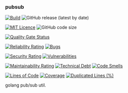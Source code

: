 ### pubsub

[![Build](https://github.com/CharLemAznable/pubsub/actions/workflows/go.yml/badge.svg)](https://github.com/CharLemAznable/pubsub/actions/workflows/go.yml)
![GitHub release (latest by date)](https://img.shields.io/github/v/release/CharLemAznable/pubsub)

[![MIT Licence](https://badges.frapsoft.com/os/mit/mit.svg?v=103)](https://opensource.org/licenses/mit-license.php)
![GitHub code size](https://img.shields.io/github/languages/code-size/CharLemAznable/pubsub)

[![Quality Gate Status](https://sonarcloud.io/api/project_badges/measure?project=CharLemAznable_pubsub&metric=alert_status)](https://sonarcloud.io/dashboard?id=CharLemAznable_pubsub)

[![Reliability Rating](https://sonarcloud.io/api/project_badges/measure?project=CharLemAznable_pubsub&metric=reliability_rating)](https://sonarcloud.io/dashboard?id=CharLemAznable_pubsub)
[![Bugs](https://sonarcloud.io/api/project_badges/measure?project=CharLemAznable_pubsub&metric=bugs)](https://sonarcloud.io/dashboard?id=CharLemAznable_pubsub)

[![Security Rating](https://sonarcloud.io/api/project_badges/measure?project=CharLemAznable_pubsub&metric=security_rating)](https://sonarcloud.io/dashboard?id=CharLemAznable_pubsub)
[![Vulnerabilities](https://sonarcloud.io/api/project_badges/measure?project=CharLemAznable_pubsub&metric=vulnerabilities)](https://sonarcloud.io/dashboard?id=CharLemAznable_pubsub)

[![Maintainability Rating](https://sonarcloud.io/api/project_badges/measure?project=CharLemAznable_pubsub&metric=sqale_rating)](https://sonarcloud.io/dashboard?id=CharLemAznable_pubsub)
[![Technical Debt](https://sonarcloud.io/api/project_badges/measure?project=CharLemAznable_pubsub&metric=sqale_index)](https://sonarcloud.io/dashboard?id=CharLemAznable_pubsub)
[![Code Smells](https://sonarcloud.io/api/project_badges/measure?project=CharLemAznable_pubsub&metric=code_smells)](https://sonarcloud.io/dashboard?id=CharLemAznable_pubsub)

[![Lines of Code](https://sonarcloud.io/api/project_badges/measure?project=CharLemAznable_pubsub&metric=ncloc)](https://sonarcloud.io/dashboard?id=CharLemAznable_pubsub)
[![Coverage](https://sonarcloud.io/api/project_badges/measure?project=CharLemAznable_pubsub&metric=coverage)](https://sonarcloud.io/dashboard?id=CharLemAznable_pubsub)
[![Duplicated Lines (%)](https://sonarcloud.io/api/project_badges/measure?project=CharLemAznable_pubsub&metric=duplicated_lines_density)](https://sonarcloud.io/dashboard?id=CharLemAznable_pubsub)

golang pub/sub util.
